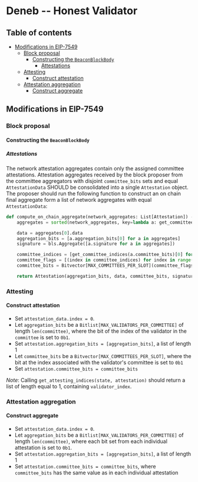# Deneb -- Honest Validator

## Table of contents

<!-- TOC -->
<!-- START doctoc generated TOC please keep comment here to allow auto update -->
<!-- DON'T EDIT THIS SECTION, INSTEAD RE-RUN doctoc TO UPDATE -->

- [Modifications in EIP-7549](#modifications-in-eip-7549)
  - [Block proposal](#block-proposal)
    - [Constructing the `BeaconBlockBody`](#constructing-the-beaconblockbody)
      - [Attestations](#attestations)
  - [Attesting](#attesting)
    - [Construct attestation](#construct-attestation)
  - [Attestation aggregation](#attestation-aggregation)
    - [Construct aggregate](#construct-aggregate)

<!-- END doctoc generated TOC please keep comment here to allow auto update -->
<!-- /TOC -->

## Modifications in EIP-7549

### Block proposal

#### Constructing the `BeaconBlockBody`

##### Attestations

The network attestation aggregates contain only the assigned committee attestations.
Attestation aggregates received by the block proposer from the committee aggregators with disjoint `committee_bits` sets and equal `AttestationData` SHOULD be consolidated into a single `Attestation` object.
The proposer should run the following function to construct an on chain final aggregate form a list of network aggregates with equal `AttestationData`:

```python
def compute_on_chain_aggregate(network_aggregates: List[Attestation]) -> Attestation:
    aggregates = sorted(network_aggregates, key=lambda a: get_committee_indices(a.committee_bits)[0])

    data = aggregates[0].data
    aggregation_bits = [a.aggregation_bits[0] for a in aggregates]
    signature = bls.Aggregate([a.signature for a in aggregates])

    committee_indices = [get_committee_indices(a.committee_bits)[0] for a in aggregates]
    committee_flags = [(index in committee_indices) for index in range(0, MAX_COMMITTEES_PER_SLOT)]        
    committee_bits = Bitvector[MAX_COMMITTEES_PER_SLOT](committee_flags)

    return Attestation(aggregation_bits, data, committee_bits, signature)
```

### Attesting

#### Construct attestation

- Set `attestation_data.index = 0`.
- Let `aggregation_bits` be a `Bitlist[MAX_VALIDATORS_PER_COMMITTEE]` of length `len(committee)`, where the bit of the index of the validator in the `committee` is set to `0b1`.
- Set `attestation.aggregation_bits = [aggregation_bits]`, a list of length 1
- Let `committee_bits` be a `Bitvector[MAX_COMMITTEES_PER_SLOT]`, where the bit at the index associated with the validator's committee is set to `0b1`
- Set `attestation.committee_bits = committee_bits`

*Note*: Calling `get_attesting_indices(state, attestation)` should return a list of length equal to 1, containing `validator_index`.

### Attestation aggregation

#### Construct aggregate

- Set `attestation_data.index = 0`.
- Let `aggregation_bits` be a `Bitlist[MAX_VALIDATORS_PER_COMMITTEE]` of length `len(committee)`, where each bit set from each individual attestation is set to `0b1`.
- Set `attestation.aggregation_bits = [aggregation_bits]`, a list of length 1
- Set `attestation.committee_bits = committee_bits`, where `committee_bits` has the same value as in each individual attestation


